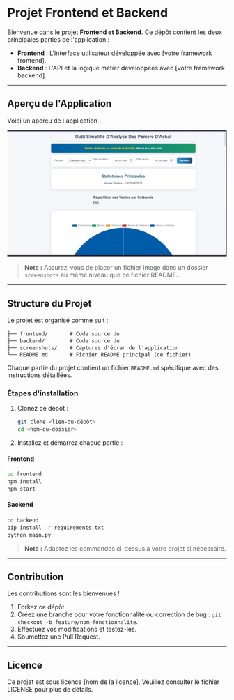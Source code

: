 # Projet Frontend et Backend

Bienvenue dans le projet **Frontend et Backend**. Ce dépôt contient les deux principales parties de l'application :

- **Frontend** : L'interface utilisateur développée avec [votre framework frontend].
- **Backend** : L'API et la logique métier développées avec [votre framework backend].

---

## Aperçu de l'Application

Voici un aperçu de l'application :

![Aperçu de l'application](./applicationScreenShot.png)

> **Note :** Assurez-vous de placer un fichier image dans un dossier `screenshots` au même niveau que ce fichier README.

---

## Structure du Projet

Le projet est organisé comme suit :

```
├── frontend/       # Code source du 
├── backend/        # Code source du 
├── screenshots/    # Captures d'écran de l'application
└── README.md       # Fichier README principal (ce fichier)
```

Chaque partie du projet contient un fichier `README.md` spécifique avec des instructions détaillées.



### Étapes d'installation

1. Clonez ce dépôt :

   ```bash
   git clone <lien-du-dépôt>
   cd <nom-du-dossier>
   ```

2. Installez et démarrez chaque partie :

#### Frontend

```bash
cd frontend
npm install
npm start
```

#### Backend

```bash
cd backend
pip install -r requirements.txt
python main.py
```

> **Note :** Adaptez les commandes ci-dessus à votre projet si nécessaire.

---

## Contribution

Les contributions sont les bienvenues !

1. Forkez ce dépôt.
2. Créez une branche pour votre fonctionnalité ou correction de bug : `git checkout -b feature/nom-fonctionnalite`.
3. Effectuez vos modifications et testez-les.
4. Soumettez une Pull Request.

---

## Licence

Ce projet est sous licence [nom de la licence]. Veuillez consulter le fichier LICENSE pour plus de détails.
